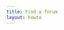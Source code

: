 ```yaml
---
title: Find a forum
layout: howto
---
```

<link rel="stylesheet" href="https://cdnjs.cloudflare.com/ajax/libs/font-awesome/5.10.2/css/all.min.css">
<style>{% include forummap.css %}</style>
<script src="https://code.jquery.com/jquery-3.2.1.min.js" crossorigin="anonymous"></script>
<script>{% include forumdata.js %}</script>
<script>{% include forummap.js %}</script>

<div id="map"></div>
